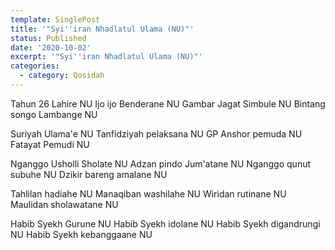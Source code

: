 ```yaml
---
template: SinglePost
title: '"Syi''iran Nhadlatul Ulama (NU)"'
status: Published
date: '2020-10-02'
excerpt: '"Syi''iran Nhadlatul Ulama (NU)"'
categories:
  - category: Qosidah
---
```

Tahun 26 Lahire NU
Ijo ijo Benderane NU
Gambar Jagat Simbule NU
Bintang songo Lambange NU

Suriyah Ulama'e NU
Tanfidziyah pelaksana NU
GP Anshor pemuda NU
Fatayat Pemudi NU

Nganggo Usholli Sholate NU
Adzan pindo Jum'atane NU
Nganggo qunut subuhe NU
Dzikir bareng amalane NU

Tahlilan hadiahe NU
Manaqiban washilahe NU
Wiridan rutinane NU
Maulidan sholawatane NU

Habib Syekh Gurune NU
Habib Syekh idolane NU
Habib Syekh digandrungi NU
Habib Syekh kebanggaane NU
